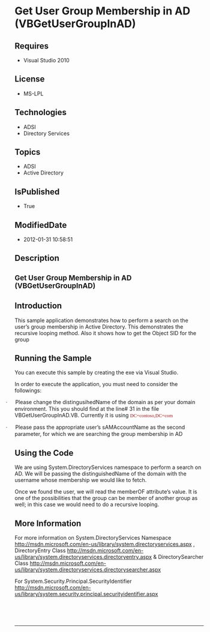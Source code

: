 # Get User Group Membership in AD (VBGetUserGroupInAD)
## Requires
* Visual Studio 2010
## License
* MS-LPL
## Technologies
* ADSI
* Directory Services
## Topics
* ADSI
* Active Directory
## IsPublished
* True
## ModifiedDate
* 2012-01-31 10:58:51
## Description

<div class="WordSection1">
<h2><span style="font-size:14.0pt; line-height:115%">Get User Group Membership in AD (VBGetUserGroupInAD)</span></h2>
<h2>Introduction</h2>
<p class="MsoNormal">This sample application demonstrates how to perform a search on the user&rsquo;s group membership in Active Directory. This demonstrates the recursive looping method. Also it shows how to get the Object SID for the group</p>
<h2>Running the Sample</h2>
<p class="MsoNormal">You can execute this sample by creating the exe via Visual Studio.</p>
<p class="MsoNormal">In order to execute the application, you must need to consider the followings:</p>
<p class="MsoListParagraphCxSpFirst" style="margin-bottom:.0001pt; text-indent:-.25in; line-height:normal; text-autospace:none">
<span style="font-family:Symbol"><span>&middot;<span style="font:7.0pt &quot;Times New Roman&quot;">&nbsp;&nbsp;&nbsp;&nbsp;&nbsp;&nbsp;&nbsp;&nbsp;
</span></span></span>Please change the distingusihedName of the domain as per your domain environment. This you should find at the line# 31 in the file VBGetUserGroupInAD.VB. Currently it is using
<span style="font-size:9.5pt; font-family:Consolas; color:#a31515">DC=contoso,DC=com</span></p>
<p class="MsoListParagraphCxSpLast" style="text-indent:-.25in"><span style="font-family:Symbol"><span>&middot;<span style="font:7.0pt &quot;Times New Roman&quot;">&nbsp;&nbsp;&nbsp;&nbsp;&nbsp;&nbsp;&nbsp;&nbsp;
</span></span></span>Please pass the appropriate user&rsquo;s sAMAccountName as the second parameter, for which we are searching the group membership in AD</p>
<h2>Using the Code</h2>
<p class="MsoNormal">We are using System.DirectoryServices namespace to perform a search on AD. We will be passing the distinguishedName of the domain with the username whose membership we would like to fetch.</p>
<p class="MsoNormal">Once we found the user, we will read the memberOF attribute&rsquo;s value. It is one of the possibilities that the group can be member of another group as well; in this case we would need to do a recursive looping.</p>
<h2>More Information</h2>
<p class="MsoNormal">For more information on System.DirectoryServices Namespace
<a href="http://msdn.microsoft.com/en-us/library/system.directoryservices.aspx">http://msdn.microsoft.com/en-us/library/system.directoryservices.aspx</a> , DirectoryEntry Class
<a href="http://msdn.microsoft.com/en-us/library/system.directoryservices.directoryentry.aspx">
http://msdn.microsoft.com/en-us/library/system.directoryservices.directoryentry.aspx</a> &amp; DirectorySearcher Class
<a href="http://msdn.microsoft.com/en-us/library/system.directoryservices.directorysearcher.aspx">
http://msdn.microsoft.com/en-us/library/system.directoryservices.directorysearcher.aspx</a></p>
<p class="MsoNormal">For System.Security.Principal.SecurityIdentifier <a href="http://msdn.microsoft.com/en-us/library/system.security.principal.securityidentifier.aspx">
http://msdn.microsoft.com/en-us/library/system.security.principal.securityidentifier.aspx</a></p>
<p class="MsoNormal">&nbsp;</p>
<p class="MsoNormal"><span><br>
</p>
<hr>
<div><a href="http://go.microsoft.com/?linkid=9759640" style="margin-top:3px"><img src="http://bit.ly/onecodelogo" alt=""></a></div>
&nbsp;</span>
<p></p>
<p class="MsoNormal">&nbsp;</p>
</div>
